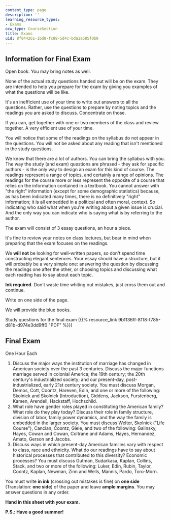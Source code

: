 ```yaml
---
content_type: page
description: ''
learning_resource_types:
- Exams
ocw_type: CourseSection
title: Exams
uid: 8f044261-1bd8-fc88-5d4c-bda1a585f0b0
---
```


Information for Final Exam
--------------------------

Open book. You may bring notes as well.

None of the actual study questions handed out will be on the exam. They are intended to help you prepare for the exam by giving you examples of what the questions will be like.

It's an inefficient use of your time to write out answers to all the questions. Rather, use the questions to prepare by noting topics and the readings you are asked to discuss. Concentrate on those.

If you can, get together with one or two members of the class and review together. A very efficient use of your time.

You will notice that some of the readings on the syllabus do not appear in the questions. You will not be asked about any reading that isn't mentioned in the study questions.

We know that there are a lot of authors. You can bring the syllabus with you. The way the study (and exam) questions are phrased - they ask for specific authors - is the only way to design an exam for this kind of course. The readings represent a range of topics, and certainly a range of opinions. The readings for the course more or less represent the opposite of a course that relies on the information contained in a textbook. You cannot answer with "the right" information (except for some demographic statistics) because, as has been indicated many times, there is no definitively "right" information; it is all embedded in a political and often moral, context. So indicating who said what when you're writing about a given issue is crucial. And the only way you can indicate who is saying what is by referring to the author.

The exam will consist of 3 essay questions, an hour a piece.

It's fine to review your notes on class lectures, but bear in mind when preparing that the exam focuses on the readings.

We **will not** be looking for well-written papers, so don't spend time constructing elegant sentences. Your essay should have a structure, but it will probably be a very simple one: answering the question by discussing the readings one after the other, or choosing topics and discussing what each reading has to say about each topic.

**Ink required**. Don't waste time whiting out mistakes, just cross them out and continue.

Write on one side of the page.

We will provide the blue books.

Study questions for the final exam ({{% resource_link 9b1136ff-8118-f785-d81b-d974e3dd9ff0 "PDF" %}})

Final Exam
----------

One Hour Each

1.  Discuss the major ways the institution of marriage has changed in American society over the past 3 centuries. Discuss the major functions marriage served in colonial America; the 19th century; the 20th century's industrialized society; and our present-day, post-industrialized, early 21st century society. You must discuss Morgan, Demos, Cott, Coontz, Hareven, Edin, and one or more of the following: Skolnick and Skolnick (Introduction), Giddens, Jackson, Furstenberg, Kamen, Arendell, Hackstaff, Hochschild.
2.  What role have gender roles played in constituting the American family? What role do they play today? Discuss their role in family structure, division of labor, family power dynamics, and the way the family is embedded in the larger society. You must discuss Welter, Skolnick ("Life Course"), Cancian, Coontz, Giele, and two of the following: Galinsky, Hayes, Cowan and Cowan, Coltrane and Adams, Hayes, Hernandez, Amato, Gerson and Jacobs.
3.  Discuss ways in which present-day American families vary with respect to class, race and ethnicity. What do our readings have to say about historical processes that contributed to this diversity? Economic processes? You must discuss Gutman, Sudarkasa, Kaplan, Collins, Stack, and two or more of the following: Luker, Edin, Rubin, Taylor, Coontz, Kaplan, Newman, Zinn and Wells, Mannis, Pardo, Toro-Morn.

You must write **in ink** (crossing out mistakes is fine) on **one side** (Translation: **one side**) of the paper and leave **ample margins**. You may answer questions in any order.

**Hand in this sheet with your exam.**

**P.S.: Have a good summer!**